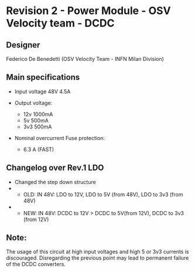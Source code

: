 # Revision 2 - Power Module - OSV Velocity team - DCDC

## Designer

Federico De Benedetti (OSV Velocity Team - INFN Milan Division)

## Main specifications

- Input voltage 48V 4.5A

- Output voltage:
    - 12v   1000mA
    - 5v    500mA
    - 3v3   500mA
    
- Nominal overcurrent Fuse protection:
    - 6.3 A (FAST)
    
## Changelog over Rev.1 LDO
- Changed the step down structure 
- - OLD: IN 48V: LDO to 12V, LDO to 5V (from 48V), LDO to 3v3 (from 48V)
- - NEW: IN 48V: DCDC to 12V > DCDC to 5V(from 12V), DCDC to 3v3 (from 12V)
    
## Note:

The usage of this circuit at high input voltages and high 5 or 3v3 currents is discouraged. 
Disregarding the previous point may lead to permanent failure of the DCDC converters.